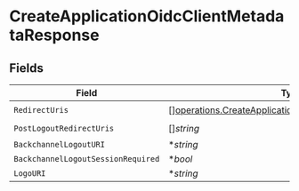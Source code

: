 # CreateApplicationOidcClientMetadataResponse


## Fields

| Field                                                                                                                            | Type                                                                                                                             | Required                                                                                                                         | Description                                                                                                                      |
| -------------------------------------------------------------------------------------------------------------------------------- | -------------------------------------------------------------------------------------------------------------------------------- | -------------------------------------------------------------------------------------------------------------------------------- | -------------------------------------------------------------------------------------------------------------------------------- |
| `RedirectUris`                                                                                                                   | [][operations.CreateApplicationRedirectUrisResponseUnion](../../models/operations/createapplicationredirecturisresponseunion.md) | :heavy_check_mark:                                                                                                               | N/A                                                                                                                              |
| `PostLogoutRedirectUris`                                                                                                         | []*string*                                                                                                                       | :heavy_check_mark:                                                                                                               | N/A                                                                                                                              |
| `BackchannelLogoutURI`                                                                                                           | **string*                                                                                                                        | :heavy_minus_sign:                                                                                                               | N/A                                                                                                                              |
| `BackchannelLogoutSessionRequired`                                                                                               | **bool*                                                                                                                          | :heavy_minus_sign:                                                                                                               | N/A                                                                                                                              |
| `LogoURI`                                                                                                                        | **string*                                                                                                                        | :heavy_minus_sign:                                                                                                               | N/A                                                                                                                              |